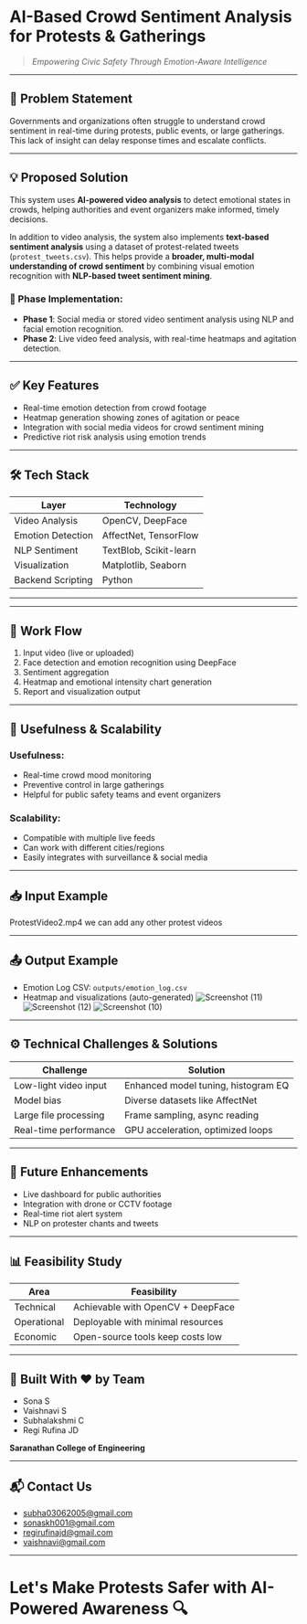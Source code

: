 # AI-Based Crowd Sentiment Analysis for Protests & Gatherings

> *Empowering Civic Safety Through Emotion-Aware Intelligence*

---

## 🚨 Problem Statement

Governments and organizations often struggle to understand crowd sentiment in real-time during protests, public events, or large gatherings. This lack of insight can delay response times and escalate conflicts.

---

## 💡 Proposed Solution

This system uses **AI-powered video analysis** to detect emotional states in crowds, helping authorities and event organizers make informed, timely decisions.

In addition to video analysis, the system also implements **text-based sentiment analysis** using a dataset of protest-related tweets (`protest_tweets.csv`). This helps provide a **broader, multi-modal understanding of crowd sentiment** by combining visual emotion recognition with **NLP-based tweet sentiment mining**.


### 📌 Phase Implementation:
- **Phase 1**: Social media or stored video sentiment analysis using NLP and facial emotion recognition.
- **Phase 2**: Live video feed analysis, with real-time heatmaps and agitation detection.

---

## ✅ Key Features

- Real-time emotion detection from crowd footage  
- Heatmap generation showing zones of agitation or peace  
- Integration with social media videos for crowd sentiment mining  
- Predictive riot risk analysis using emotion trends

---

## 🛠 Tech Stack

| Layer               | Technology                 |
|--------------------|----------------------------|
| Video Analysis      | OpenCV, DeepFace           |
| Emotion Detection   | AffectNet, TensorFlow      |
| NLP Sentiment       | TextBlob, Scikit-learn     |
| Visualization       | Matplotlib, Seaborn        |
| Backend Scripting   | Python                     |

---

---

## 🔁 Work Flow 

1. Input video (live or uploaded)
2. Face detection and emotion recognition using DeepFace
3. Sentiment aggregation
4. Heatmap and emotional intensity chart generation
5. Report and visualization output

---

## 🎯 Usefulness & Scalability

### Usefulness:
- Real-time crowd mood monitoring
- Preventive control in large gatherings
- Helpful for public safety teams and event organizers

### Scalability:
- Compatible with multiple live feeds
- Can work with different cities/regions
- Easily integrates with surveillance & social media

---

## 📥 Input Example

ProtestVideo2.mp4
we can add any other protest videos

---

## 📤 Output Example

- Emotion Log CSV: `outputs/emotion_log.csv`
- Heatmap and visualizations (auto-generated)
![Screenshot (11)](https://github.com/user-attachments/assets/3c8f5d52-a224-455c-8c8e-b9eb7ccb10b0)
![Screenshot (12)](https://github.com/user-attachments/assets/0701af00-3988-4114-a19c-73ce24282765)
![Screenshot (10)](https://github.com/user-attachments/assets/18436cf4-6684-4e0f-90e5-4a6c6fa6f004)

---

## ⚙️ Technical Challenges & Solutions

| Challenge                | Solution                            |
|--------------------------|-------------------------------------|
| Low-light video input    | Enhanced model tuning, histogram EQ |
| Model bias               | Diverse datasets like AffectNet     |
| Large file processing    | Frame sampling, async reading       |
| Real-time performance    | GPU acceleration, optimized loops   |

---

## 🚀 Future Enhancements

- Live dashboard for public authorities
- Integration with drone or CCTV footage
- Real-time riot alert system
- NLP on protester chants and tweets

---

## 📊 Feasibility Study

| Area         | Feasibility                           |
|--------------|----------------------------------------|
| Technical    | Achievable with OpenCV + DeepFace     |
| Operational  | Deployable with minimal resources      |
| Economic     | Open-source tools keep costs low       |

---

## 🧠 Built With ❤️ by Team 

- Sona S
- Vaishnavi S
- Subhalakshmi C
- Regi Rufina JD

**Saranathan College of Engineering**

---

## 📬 Contact Us

- subha03062005@gmail.com  
- sonaskh001@gmail.com  
- regirufinajd@gmail.com  
- vaishnavi@gmail.com 

---

# Let's Make Protests Safer with AI-Powered Awareness 🔍
